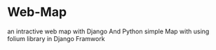 # Web-Map
an intractive web map with Django And Python
simple Map with using folium library in Django Framwork
